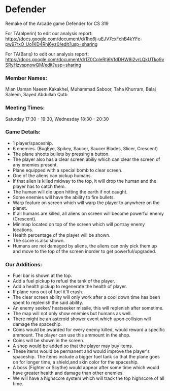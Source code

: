 # Defender
Remake of the Arcade game Defender for CS 319

For TA(alperin) to edit our analysis report: https://docs.google.com/document/d/1ho6j-uEJV7cxFchB4kYFe-pw97rxO_Uo1KD4Rhj6yz0/edit?usp=sharing

For TA(Barış) to edit our analysis report: https://docs.google.com/document/d/1Z0CqleRtj6VfdDHW8i2vrLQkUTko9vSRyHzvspnowQM/edit?usp=sharing

### Member Names: 
Mian Usman Naeem Kakakhel,
Muhammad Saboor,
Taha Khurram,
Balaj Saleem,
Sayed Abdullah Qutb

### Meeting Times:
Saturday 17:30 - 19:30,
Wednesday 18:30 - 20:30

### Game Details:
* 1 player/spaceship.
* 6 enemies. (BugEye, Spikey, Saucer, Saucer Blades, Slicer, Crescent)
* The plane shoots bullets by pressing a button.
* The player also has a clear screen abiliy which can clear the screen of any enemies present.
* Plane equipped with a special bomb to clear screen.
* One of the aliens can pickup humans.
* If that alien is killed midway to the top, it will drop the human and the player has to catch them.
* The human will die upon hitting the earth if not caught.
* Some enemies will have the ability to fire bullets.
* Warp feature on screen which will warp the player to anywhere on the planet.
* If all humans are killed, all aliens on screen will become powerful enemy (Crescent).
* Minimap located on top of the screen which will portray enemy locations.
* Health percentage of the player will be shown.
* The score is also shown.
* Humans are not damaged by aliens, the aliens can only pick them up and move to the top of the screen inorder to get powerful/upgraded.

### Our Additions:
* Fuel bar is shown at the top.
* Add a fuel pickup to refuel the tank of the player.
* Add a health pickup to regenerate the health of player.
* If plane runs out of fuel it'll crash.
* The clear screen ability will only work after a cool down time has been spent to replenish the said ability.
* An enemy seeker/ heatseeker missile, this will replenish after sometime.
* The map will not only show enemies but humans as well.
* There might be an asteroid shower event which upon collision will damage the spaceship.
* Coins would be awarded for every enemy killed, would reward a specific ammount. The player can use this ammount in the shop.
* Coins will be shown in the screen.
* A shop would be added so that the player may buy items.
* These items would be permanent and would improve the player's spaceship. The items include a bigger fuel tank so that the plane goes on for longer time, a shield,and skin color for the spaceship.
* A boss (Fighter or Scythe) would appear after some time which would have greater health and damage than other enemies.
* We will have a highscore system which will track the top highscore of all time.
